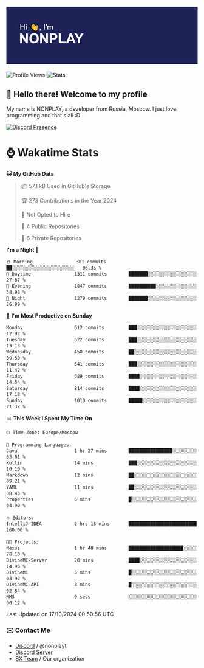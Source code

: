 ![Discord Presence](./header.png)
<br></br>
![Profile Views](https://komarev.com/ghpvc/?username=NONPLAYT&color=blue&style=for-the-badge)
![Stats](https://img.shields.io/badge/0%25-OPTIMIZED-orange?style=for-the-badge)


## :wave: Hello there! Welcome to my profile

My name is NONPLAY, a developer from Russia, Moscow. I just love programming and that's all :D

[![Discord Presence](https://lanyard.cnrad.dev/api/597087584090587177?showDisplayName=true)](https://discord.com/users/597087584090587177) 

# ⌚ Wakatime Stats

<!--START_SECTION:waka-->
**🐱 My GitHub Data** 

> 📦 57.1 kB Used in GitHub's Storage 
 > 
> 🏆 273 Contributions in the Year 2024
 > 
> 🚫 Not Opted to Hire
 > 
> 📜 4 Public Repositories 
 > 
> 🔑 6 Private Repositories 
 > 
**I'm a Night 🦉** 

```text
🌞 Morning                301 commits         ██░░░░░░░░░░░░░░░░░░░░░░░   06.35 % 
🌆 Daytime                1311 commits        ███████░░░░░░░░░░░░░░░░░░   27.67 % 
🌃 Evening                1847 commits        ██████████░░░░░░░░░░░░░░░   38.98 % 
🌙 Night                  1279 commits        ███████░░░░░░░░░░░░░░░░░░   26.99 % 
```
📅 **I'm Most Productive on Sunday** 

```text
Monday                   612 commits         ███░░░░░░░░░░░░░░░░░░░░░░   12.92 % 
Tuesday                  622 commits         ███░░░░░░░░░░░░░░░░░░░░░░   13.13 % 
Wednesday                450 commits         ██░░░░░░░░░░░░░░░░░░░░░░░   09.50 % 
Thursday                 541 commits         ███░░░░░░░░░░░░░░░░░░░░░░   11.42 % 
Friday                   689 commits         ████░░░░░░░░░░░░░░░░░░░░░   14.54 % 
Saturday                 814 commits         ████░░░░░░░░░░░░░░░░░░░░░   17.18 % 
Sunday                   1010 commits        █████░░░░░░░░░░░░░░░░░░░░   21.32 % 
```


📊 **This Week I Spent My Time On** 

```text
🕑︎ Time Zone: Europe/Moscow

💬 Programming Languages: 
Java                     1 hr 27 mins        ████████████████░░░░░░░░░   63.01 % 
Kotlin                   14 mins             ███░░░░░░░░░░░░░░░░░░░░░░   10.10 % 
Markdown                 12 mins             ██░░░░░░░░░░░░░░░░░░░░░░░   09.21 % 
YAML                     11 mins             ██░░░░░░░░░░░░░░░░░░░░░░░   08.43 % 
Properties               6 mins              █░░░░░░░░░░░░░░░░░░░░░░░░   04.90 % 

🔥 Editors: 
IntelliJ IDEA            2 hrs 18 mins       █████████████████████████   100.00 % 

🐱‍💻 Projects: 
Nexus                    1 hr 48 mins        ████████████████████░░░░░   78.10 % 
DivineMC-Server          20 mins             ████░░░░░░░░░░░░░░░░░░░░░   14.96 % 
DivineMC                 5 mins              █░░░░░░░░░░░░░░░░░░░░░░░░   03.92 % 
DivineMC-API             3 mins              █░░░░░░░░░░░░░░░░░░░░░░░░   02.84 % 
NMS                      0 secs              ░░░░░░░░░░░░░░░░░░░░░░░░░   00.12 % 
```


 Last Updated on 17/10/2024 00:50:56 UTC
<!--END_SECTION:waka-->

### ✉️ Contact Me

- [Discord](https://discord.com/users/597087584090587177) / @nonplayt
- [Discord Server](https://discord.gg/p7cxhw7E2M)
- [BX Team](https://github.com/BX-Team) / Our organization
